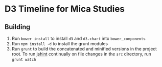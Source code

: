 # D3 Timeline for Mica Studies

## Building

1. Run `bower install` to install `d3` and `d3.chart` into `bower_components`
1. Run `npm install -d` to install the grunt modules
1. Run `grunt` to build the concatenated and minified versions in the project root. To run [jshint](http://www.jshint.com) continually on file changes in the `src` directory, run `grunt watch`

